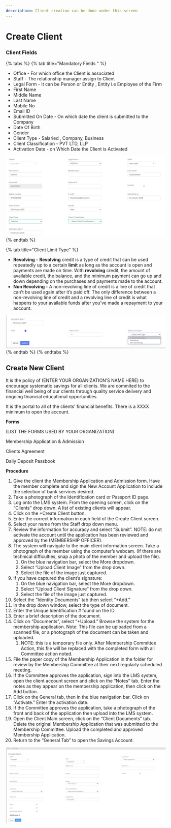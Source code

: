 ```yaml
---
description: Client creation can be done under this screen
---
```


# Create Client

### Client Fields

{% tabs %}
{% tab title="Mandatory Fields " %}
* Office - For which office the Client is associated
* Staff - The relationship manager assign to Client
* Legal Form - It can be Person or Entity , Entity i.e Employee of the Firm
* First Name
* Middle Name
* Last Name
* Mobile No&#x20;
* Email ID
* Submitted On Date - On which date the client is submitted to the Company
* Date Of Birth
* Gender&#x20;
* Client Type - Salaried , Company, Business
* Client Classification - PVT LTD, LLP
* Activation Date - on Which Date the Client is Activated

![ ](<../../.gitbook/assets/Screenshot from 2020-07-14 11-32-10.png>)
{% endtab %}

{% tab title="Client Limit Type" %}
* **Revolving** -  **Revolving** credit is a type of credit that can be used repeatedly up to a certain **limit** as long as the account is open and payments are made on time. With **revolving** credit, the amount of available credit, the balance, and the minimum payment can go up and down depending on the purchases and payments made to the account.
* **Non Revolving -** A non-revolving line of credit is a line of credit that can’t be used again after it’s paid off. The only difference between a non-revolving line of credit and a revolving line of credit is what happens to your available funds after you’ve made a repayment to your account.

![](<../../.gitbook/assets/Screenshot from 2020-07-14 11-40-33.png>)
{% endtab %}
{% endtabs %}

## Create New Client <a href="#title-text" id="title-text"></a>

It is the policy of (ENTER YOUR ORGANIZATION’S NAME HERE) to encourage systematic savings for all clients.  We are commited to the financial well being of our clients through quality service delivery and ongoing financial educational opportunities.

It is the portal to all of the clients’ financial benefits.  There is a XXXX minimum to open the account.&#x20;

**Forms**

(LIST THE FORMS USED BY YOUR ORGANIZATION)

Membership Application & Admission

Clients Agreement

Daily Deposit Passbook



**Procedure**

1. Give the client the Membership Application and Admission form.  Have the member complete and sign the New Account Application to include the selection of bank services desired.
2. Take a photograph of the Identification card or Passport ID page.
3. Log onto the LMS system.  From the opening screen, click on the “Clients” drop down. A list of existing clients will appear.&#x20;
4. Click on the +Create Client button.&#x20;
5. Enter the correct information in each field of the Create Client screen.
6. Select your name from the Staff drop down menu.
7. Review the information for accuracy and select “Submit”.  NOTE:  do not activate the account until the application has been reviewed and approved by the (MEMBERSHIP OFFICER).
8. The system will navigate to the main client information screen.  Take a photograph of the member using the computer’s webcam.  (If there are technical difficulties, snap a photo of the member and upload the file).
   1. On the blue navigation bar, select the More dropdown.
   2. Select “Upload Client Image” from the drop down.
   3. Select the file of the image just captured.
9. If you have captured the client’s signature:
   1. On the blue navigation bar, select the More dropdown.
   2. Select “Upload Client Signature” from the drop down.
   3. Select the file of the image just captured.
10. Select the “Identity Documents” tab then select “+Add.”
11. In the drop down window, select the type of document.
12. Enter the Unique Identification # found on the ID.
13. Enter a brief description of the document.&#x20;
14. Click on “Documents”, select “+Upload.”  Browse the system for the membership application.  Note: This file can be uploaded from a scanned file, or a photograph of the document can be taken and uploaded.
    1. NOTE:  this is a temporary file only.  After Membership Committee Action, this file will be replaced with the completed form with all Committee action noted.
15. File the paper copy of the Membership Application in the folder for review by the Membership Committee at their next regularly scheduled meeting.
16. If the Committee approves the application, sign into the LMS system, open the client account screen and click on the “Notes” tab.  Enter the notes as they appear on the membership application, then click on the Add button.&#x20;
17. Click on the General tab, then in the blue navigation bar. Click on “Activate.” Enter the activation date.
18. If the Committee approves the application, take a photograph of the front and back of the application then upload into the LMS system.
19. Open the Client Main screen, click on the “Client Documents” tab.  Delete the original Membership Application that was submitted to the Membership Committee.  Upload the completed and approved Membership Application.
20. Return to the “General Tab” to open the Savings Account.

![](../../.gitbook/assets/Screenshot243.png)



